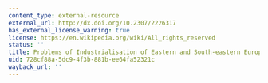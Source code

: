 ```yaml
---
content_type: external-resource
external_url: http://dx.doi.org/10.2307/2226317
has_external_license_warning: true
license: https://en.wikipedia.org/wiki/All_rights_reserved
status: ''
title: Problems of Industrialisation of Eastern and South-eastern Europe
uid: 728cf88a-5dc9-4f3b-881b-ee64fa52321c
wayback_url: ''
---
```


